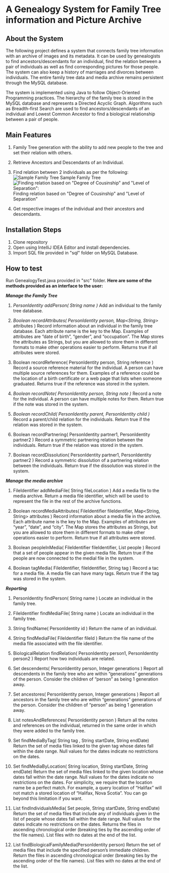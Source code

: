
# A Genealogy System for Family Tree information and Picture Archive

## About the System

The following project defines a system that connects family tree information with an archive of images and its metadata. It can be used by genealogists to find ancestors/descendants for an individual, find the relation between a pair of individuals as well as find corresponding pictures for those people. The system can also keep a history of marriages and divorces between individuals. The entire family tree data and media archive remains persistent through the MySQL database.

The system is implemented using Java to follow Object-Oriented Programming practices. The hierarchy of the family tree is stored in the MySQL database and represents a Directed Acyclic Graph. Algorithms such as Breadth-first Search are used to find ancestors/descendants of an individual and Lowest Common Ancestor to find a biological relationship between a pair of people.

## Main Features

 1. Family Tree generation with the ability to add new people to the tree and set their relation with others.
 
 2. Retrieve Ancestors and Descendants of an Individual.
 3. Find relation between 2 individuals as per the following:
![Sample Family Tree](https://i.imgur.com/vDrThyJ.png)
Sample Family Tree
![Finding relation based on "Degree of Cousinship" and "Level of Separation":](https://i.imgur.com/JTXaAFI.png)
Finding relation based on "Degree of Cousinship" and "Level of Separation"
 4. Get respective images of the individual and their ancestors and descendants.

## Installation Steps

 1. Clone repository
 2. Open using IntelliJ IDEA Editor and install dependencies.
 3. Import SQL file provided in "sql" folder on MySQL Database.

## How to test

Run GenealogyTest.java provided in "src" folder.
**Here are some of the methods provided as an interface to the user:**

***Manage the Family Tree***

 1. *PersonIdentity addPerson( String name )* 
Add an individual to the family tree database.

 2. *Boolean recordAttributes( PersonIdentity person, Map<String, String>*
    attributes )
Record information about an individual in the family tree database. Each attribute name is the key to the Map. Examples of attributes are “date of birth”, “gender”, and “occupation”. The Map stores the attributes as Strings, but you are allowed to store them in different formats to make other operations easier to perform.
Returns true if all attributes were stored.

 3. Boolean recordReference( PersonIdentity person, String reference )
Record a source reference material for the individual. A person can have multiple source
references for them. Examples of a reference could be the location of a birth certificate or a web page that lists when someone graduated.
Returns true if the reference was stored in the system.
 4. *Boolean recordNote( PersonIdentity person, String note )*
Record a note for the individual. A person can have multiple notes for them.
Return true if the note was stored in the system.
 5. *Boolean recordChild( PersonIdentity parent, PersonIdentity child )*
Record a parent/child relation for the individuals.
Return true if the relation was stored in the system.
 6. Boolean recordPartnering( PersonIdentity partner1, PersonIdentity
    partner2 )
Record a symmetric partnering relation between the individuals.
Return true if the relation was stored in the system.
 7. Boolean recordDissolution( PersonIdentity partner1, PersonIdentity
    partner2 )
Record a symmetric dissolution of a partnering relation between the individuals.
Return true if the dissolution was stored in the system.

***Manage the media archive***
 1. FileIdentifier addMediaFile( String fileLocation )
Add a media file to the media archive. Return a media file identifier, which will be used to
represent the file in the rest of the archive functions.

 2. Boolean recordMediaAttributes( FileIdentifier fileIdentifier,
    Map<String, String> attributes )
Record information about a media file in the archive. Each attribute name is the key to the
Map. Examples of attributes are “year”, “date”, and “city”. The Map stores the attributes as
Strings, but you are allowed to store them in different formats to make other operations easier to perform.
Return true if all attributes were stored.

 3. Boolean peopleInMedia( FileIdentifier fileIdentifier, List<PersonIdentity> people )
Record that a set of people appear in the given media file.
Return true if the people are now connected to the medial file in the system.
 4. Boolean tagMedia( FileIdentifier, fileIdentifier, String tag )
Record a tac for a media file. A media file can have many tags.
Return true if the tag was stored in the system.

***Reporting***

 1. PersonIdentity findPerson( String name )
Locate an individual in the family tree.

 2. FileIdentifier findMediaFile( String name )
Locate an individual in the family tree.
 3. String findName( PersonIdentity id )
Return the name of an individual.
 4. String findMediaFile( FileIdentifier fileId )
Return the file name of the media file associated with the file identifier.
 5. BiologicalRelation findRelation( PersonIdentity person1, PersonIdentity person2 )
Report how two individuals are related.
 6. Set<PersonIdentity> descendents( PersonIdentity person, Integer
    generations )
Report all descendents in the family tree who are within “generations” generations of the
person. Consider the children of “person” as being 1 generation away.
 7. Set<PersonIdentity> ancestores( PersonIdentity person, Integer
    generations )
Report all ancestors in the family tree who are within “generations” generations of the person.
Consider the children of “person” as being 1 generation away.
 8. List<String> notesAndReferences( PersonIdentity person )
Return all the notes and references on the individual, returned in the same order in which they were added to the family tree.
 9. Set<FileIdentifier> findMediaByTag( String tag , String startDate,
    String endDate)
Return the set of media files linked to the given tag whose dates fall within the date range. Null values for the dates indicate no restrictions on the dates.
 10. Set<FileIdentifier> findMediaByLocation( String location, String
     startDate, String endDate)
Return the set of media files linked to the given location whose dates fall within the date range.
Null values for the dates indicate no restrictions on the dates.
For simplicity, we require that the location name be a perfect match. For example, a query
location of “Halifax” will not match a stored location of “Halifax, Nova Scotia”. You can go
beyond this limitation if you want.
 11. List<FileIdentifier> findIndividualsMedia( Set<PersonIdentity> people, String startDate, String endDate)
Return the set of media files that include any of individuals given in the list of people whose dates fall within the date range. Null values for the dates indicate no restrictions on the dates. Returns the files in ascending chronological order (breaking ties by the ascending order of the file names). List files with no dates at the end of the list.
 12. List<FileIdentifier> findBiologicalFamilyMedia(PersonIdentity
     person)
Return the set of media files that include the specified person’s immediate children.
Return the files in ascending chronological order (breaking ties by the ascending order of the file names). List files with no dates at the end of the list.
